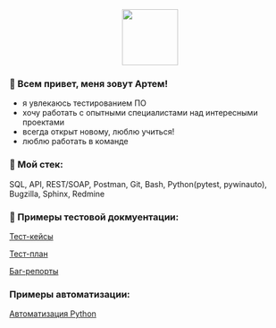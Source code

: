 <div id="header" align="center">
  <img src="https://media.giphy.com/media/1Xj684doRy0P2FeuAq/giphy.gif" width="100"/>
</div>

### 👋 Всем привет, меня зовут Артем!

- я увлекаюсь тестированием ПО
- хочу работать с опытными специалистами над интересными проектами
- всегда открыт новому, люблю учиться!
- люблю работать в команде

### 🔨 Мой стек:

SQL, API, REST/SOAP, Postman, Git, Bash, Python(pytest, pywinauto), Bugzilla, Sphinx, Redmine

### 📖 Примеры тестовой докмуентации:
[Тест-кейсы](https://github.com/artembelorossov/Test-Case)

[Тест-план](https://github.com/artembelorossov/Test-plan)

[Баг-репорты](https://github.com/artembelorossov/Bug-report.git)

### Примеры автоматизации:

[Автоматизация Python](https://github.com/artembelorossov/Auto-testing-python)
